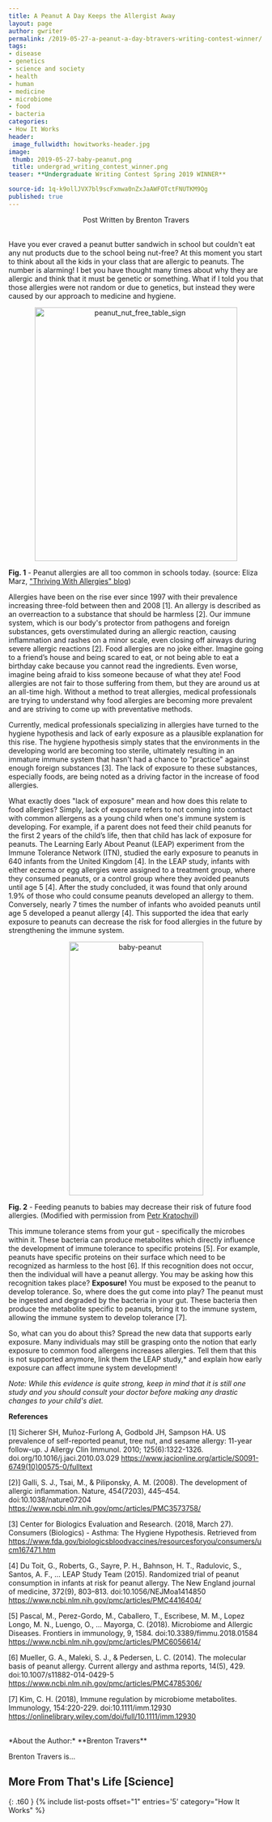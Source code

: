 ```yaml
---
title: A Peanut A Day Keeps the Allergist Away
layout: page
author: gwriter
permalink: /2019-05-27-a-peanut-a-day-btravers-writing-contest-winner/
tags:
- disease
- genetics
- science and society
- health
- human
- medicine
- microbiome
- food
- bacteria
categories:
- How It Works
header:
 image_fullwidth: howitworks-header.jpg
image:
 thumb: 2019-05-27-baby-peanut.png
 title: undergrad_writing_contest_winner.png
teaser: **Undergraduate Writing Contest Spring 2019 WINNER**

source-id: 1q-k9ollJVX7bl9scFxmwa0nZxJaAWFOTctFNUTKM9Qg
published: true
---
```

<center> Post Written by Brenton Travers </center><br>

Have you ever craved a peanut butter sandwich in school but couldn't eat any nut products due to the school being nut-free? At this moment you start to think about all the kids in your class that are allergic to peanuts. The number is alarming! I bet you have thought many times about why they are allergic and think that it must be genetic or something. What if I told you that those allergies were not random or due to genetics, but instead they were caused by our approach to medicine and hygiene.

<center><a data-flickr-embed="true"  href="https://www.flickr.com/photos/139839751@N06/32844442907/in/dateposted-friend/" title="peanut_nut_free_table_sign"><img src="https://live.staticflickr.com/65535/32844442907_ed9630dc3c.jpg" width="400" height="500" alt="peanut_nut_free_table_sign"></a><script async src="//embedr.flickr.com/assets/client-code.js" charset="utf-8"></script></center>

**Fig. 1** - Peanut allergies are all too common in schools today. (source: Eliza Marz, ["Thriving With Allergies" blog](http://thrivingwithallergies.blogspot.com/p/helpfu.html))

Allergies have been on the rise ever since 1997 with their prevalence increasing three-fold between then and 2008 [1]. An allergy is described as an overreaction to a substance that should be harmless [2]. Our immune system, which is our body's protector from pathogens and foreign substances, gets overstimulated during an allergic reaction, causing inflammation and rashes on a minor scale, even closing off airways during severe allergic reactions [2]. Food allergies are no joke either. Imagine going to a friend’s house and being scared to eat, or not being able to eat a birthday cake because you cannot read the ingredients. Even worse, imagine being afraid to kiss someone because of what they ate! Food allergies are not fair to those suffering from them, but they are around us at an all-time high. Without a method to treat allergies, medical professionals are trying to understand why food allergies are becoming more prevalent and are striving to come up with preventative methods.

Currently, medical professionals specializing in allergies have turned to the hygiene hypothesis and lack of early exposure as a plausible explanation for this rise. The hygiene hypothesis simply states that the environments in the developing world are becoming too sterile, ultimately resulting in an immature immune system that hasn't had a chance to "practice" against enough foreign substances [3]. The lack of exposure to these substances, especially foods, are being noted as a driving factor in the increase of food allergies. 

What exactly does "lack of exposure" mean and how does this relate to food allergies? Simply, lack of exposure refers to not coming into contact with common allergens as a young child when one's immune system is developing. For example, if a parent does not feed their child peanuts for the first 2 years of the child’s life, then that child has lack of exposure for peanuts. The Learning Early About Peanut (LEAP) experiment from the Immune Tolerance Network (ITN), studied the early exposure to peanuts in 640 infants from the United Kingdom [4]. In the LEAP study, infants with either eczema or egg allergies were assigned to a treatment group, where they consumed peanuts, or a control group where they avoided peanuts until age 5 [4]. After the study concluded, it was found that only around 1.9% of those who could consume peanuts developed an allergy to them. Conversely, nearly 7 times the number of infants who avoided peanuts until age 5 developed a peanut allergy [4]. This supported the idea that early exposure to peanuts can decrease the risk for food allergies in the future by strengthening the immune system.

<center><a data-flickr-embed="true"  href="https://www.flickr.com/photos/139839751@N06/47902451391/in/dateposted-friend/" title="baby-peanut"><img src="https://live.staticflickr.com/65535/47902451391_ab82451092.jpg" width="265" height="500" alt="baby-peanut"></a><script async src="//embedr.flickr.com/assets/client-code.js" charset="utf-8"></script></center>

**Fig. 2** - Feeding peanuts to babies may decrease their risk of future food allergies. (Modified with permission from [Petr Kratochvil](https://www.publicdomainpictures.net/en/view-image.php?image=4824&picture=little-baby))

This immune tolerance stems from your gut - specifically the microbes within it. These bacteria can produce metabolites which directly influence the development of immune tolerance to specific proteins [5]. For example, peanuts have specific proteins on their surface which need to be recognized as harmless to the host [6]. If this recognition does not occur, then the individual will have a peanut allergy. You may be asking how this recognition takes place? **Exposure!** You must be exposed to the peanut to develop tolerance. So, where does the gut come into play? The peanut must be ingested and degraded by the bacteria in your gut. These bacteria then produce the metabolite specific to peanuts, bring it to the immune system, allowing the immune system to develop tolerance [7]. 

So, what can you do about this? Spread the new data that supports early exposure. Many individuals may still be grasping onto the notion that early exposure to common food allergens increases allergies. Tell them that this is not supported anymore, link them the LEAP study,*  and explain how early exposure can affect immune system development!

*Note: While this evidence is quite strong, keep in mind that it is still one study and you should consult your doctor before making any drastic changes to your child's diet.*


**References**

[1] Sicherer SH, Muñoz-Furlong A, Godbold JH, Sampson HA. US prevalence of self-reported peanut, tree nut, and sesame allergy: 11-year follow-up. J Allergy Clin Immunol. 2010; 125(6):1322-1326. doi.org/10.1016/j.jaci.2010.03.029 https://www.jacionline.org/article/S0091-6749(10)00575-0/fulltext

[2)] Galli, S. J., Tsai, M., & Piliponsky, A. M. (2008). The development of allergic inflammation. Nature, 454(7203), 445–454. doi:10.1038/nature07204 https://www.ncbi.nlm.nih.gov/pmc/articles/PMC3573758/

[3] Center for Biologics Evaluation and Research. (2018, March 27). Consumers (Biologics) - Asthma: The Hygiene Hypothesis. Retrieved from https://www.fda.gov/biologicsbloodvaccines/resourcesforyou/consumers/ucm167471.htm

[4] Du Toit, G., Roberts, G., Sayre, P. H., Bahnson, H. T., Radulovic, S., Santos, A. F., ... LEAP Study Team (2015). Randomized trial of peanut consumption in infants at risk for peanut allergy. The New England journal of medicine, 372(9), 803–813. doi:10.1056/NEJMoa1414850 https://www.ncbi.nlm.nih.gov/pmc/articles/PMC4416404/

[5] Pascal, M., Perez-Gordo, M., Caballero, T., Escribese, M. M., Lopez Longo, M. N., Luengo, O., ... Mayorga, C. (2018). Microbiome and Allergic Diseases. Frontiers in immunology, 9, 1584. doi:10.3389/fimmu.2018.01584 https://www.ncbi.nlm.nih.gov/pmc/articles/PMC6056614/

[6] Mueller, G. A., Maleki, S. J., & Pedersen, L. C. (2014). The molecular basis of peanut allergy. Current allergy and asthma reports, 14(5), 429. doi:10.1007/s11882-014-0429-5 https://www.ncbi.nlm.nih.gov/pmc/articles/PMC4785306/

[7] Kim, C. H. (2018), Immune regulation by microbiome metabolites. Immunology, 154:220-229. doi:10.1111/imm.12930 https://onlinelibrary.wiley.com/doi/full/10.1111/imm.12930

<br>
*About the Author:* **Brenton Travers**

Brenton Travers is...


<center></center>


## More From That's Life [Science]
{: .t60 }
{% include list-posts offset="1" entries='5' category="How It Works" %}
